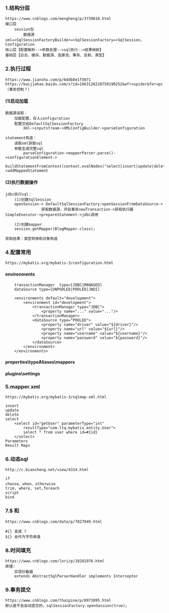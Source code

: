 

### 1.结构分层
    https://www.cnblogs.com/mengheng/p/3739610.html
    接口层     
        session包        
            数据源xml=>SqlSessionFactoryBuilder=>SqlSessionFactory=>SqlSession、Configuration
    核心层【配置解析-->参数处理-->sql执行-->结果映射】
    基础层【日志、缓存、数据源、连接池、事务、反射、类型】

### 2.执行过程
    https://www.jianshu.com/p/6ddb8e1f5071
    https://baijiahao.baidu.com/s?id=1663126228750190252&wfr=spider&for=pc
    （事务控制？）
#### (1)启动加载
    数据源读取：
        加载配置，存入configuration
        配置交给DefaultSqlSessionFactory        
            Xml->inputstream->XMLConfigBuilder->parseConfiguration

    statement构造：
        读取xml获取sql
        参数生成完整sql
            parseConfiguration->mapperParser.parse()->configurationElement->
                buildStatementFromContext(context.evalNodes("select|insert|update|delete"))->addMappedStatement

#### (2)执行数据操作
    jdbc执行sql：
        (1)创建SqlSession
        openSession-> DefaultSqlSessionFactory:openSessionFromDataSource->
                    获取数据源，开启事务newTransaction->获取执行器SimpleExecutor->prepareStatement->jdbc调用

        (2)创建mapper
        session.getMapper(BlogMapper.class);

    获取结果：类型转换和对象构造

### 4.配置常用
    https://mybatis.org/mybatis-3/configuration.html

#### environments 
        transactionManager  type=[JDBC|MANAGED]
        dataSource type=[UNPOOLED|POOLED|JNDI]

        <environments default="development">
            <environment id="development">
                <transactionManager type="JDBC">
                    <property name="..." value="..."/>
                </transactionManager>
                <dataSource type="POOLED">
                    <property name="driver" value="${driver}"/>
                    <property name="url" value="${url}"/>
                    <property name="username" value="${username}"/>
                    <property name="password" value="${password}"/>
                </dataSource>
            </environment>
        </environments>

#### properties\typeAliases\mappers

#### plugins\settings

### 5.mapper.xml
    https://mybatis.org/mybatis-3/sqlmap-xml.html   

    insert
    update
    delete
    select
        <select id="getUser" parameterType="int" 
            resultType="com.ltq.mybatis.entity.User">
            select * from user where id=#{id}
        </select>
    Parameters
    Result Maps

### 6.动态sql
    http://c.biancheng.net/view/4314.html
    
    if
    choose、when、otherwise
    trim, where, set,foreach
    script
    bind    

### 7.$ 和 #
    https://www.cnblogs.com/dato/p/7027949.html    
    
    #{} 变成 ?
    ${} 会作为字符串值

### 8.时间填充
    https://www.cnblogs.com/lori/p/10281976.html
    原理:
        实现拦截器
        extends AbstractSqlParserHandler implements Interceptor

### 9.事务提交        
    https://www.cnblogs.com/thaipine/p/8973895.html
    默认是不会自动提交的，sqlSessionFactory.openSession(true);